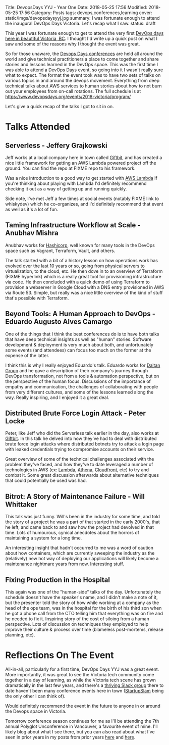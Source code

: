 Title: DevopsDays YYJ - Year One
Date: 2018-05-25 17:56
Modified: 2018-05-25 17:56
Category: Posts
tags: devops,conferences,learning
cover: static/imgs/devopsdaysyyj.jpg
summary: I was fortunate enough to attend the inaugural DevOps Days Victoria.  Let's recap what I saw.
status: draft

This year I was fortunate enough to get to attend the very first
[DevOps days here in beautiful Victoria, BC](https://www.devopsdays.org/events/2018-victoria/welcome/).
I thought I'd write up a quick post on what I saw and some of the reasons why I thought the event was great.

So for those unaware, the [Devops Days conferences](https://www.devopsdays.org/) are held all
around the world and give technical practitioners a place to come together and share stories and lessons
learned in the DevOps space.  This was the first time I was able to attend a DevOps Days event, so going into it I
wasn't really sure what to expect.  The format the event took was to have two sets of talks on various
topics in and around the devops movement.  Everything from deep technical talks about AWS services to
human stories about how to not burn out your employees from on-call rotations.  The full schedule is at
<https://www.devopsdays.org/events/2018-victoria/program/>

Let's give a quick recap of the talks I got to sit in on.

# Talks Attended

## Serverless - Jeffery Grajkowski

Jeff works at a local company here in town called [Giftbit](https://giftbit.com), and has created a
nice little framework for getting an AWS Lambda powered project off the ground.  You can find the repo
at FIXME repo to his framework.

Was a nice introduction to a good way to get started with [AWS Lambda](https://aws.amazon.com/lambda/)
If you're thinking about playing with Lambda I'd definitely recommend checking it out as a way of
getting up and running quickly.

Side note, I've met Jeff a few times at social events (notably FIXME link to whiskydev) which he
co-organizes, and I'd definitely recommend that event as well as it's a lot of fun.

## Taming Infrastructure Workflow at Scale - Anubhav Mishra

Anubhav works for [Hashicorp](https://www.hashicorp.com), well known for many tools in the DevOps
space such as Vagrant, Terraform, Vault, and others.

The talk started with a bit of a history lesson on how operations work has evolved over the last
10 years or so, going from physical servers to virtualization, to the cloud, etc.  He then dove
in to an overview of Terraform (FIXME hyperlink) which is a really great tool for provisioning
infrastructure via code.  He then concluded with a quick demo of using Terraform to provision a
webserver in Google Cloud with a DNS entry provisioned in AWS via Route 53.  Simple, but really
was a nice little overview of the kind of stuff that's possible with Terraform.

## Beyond Tools: A Human Approach to DevOps - Eduardo Augusto Alves Camargo

One of the things that I think the best conferences do is to have both talks that have deep
technical insights as well as "human" stories.  Software development & deployment is very much
about both, and unfortunately some events (and attendees) can focus too much on the former at
the expense of the latter.

I think this is why I really enjoyed Eduardo's talk.  Eduardo works for
[Daitan Group](https://www.daitangroup.com)
and he gave a description of their company's journey through DevOps transformation, not from
a tools & automation perspective, but on the perspective of the human focus.  Discussions of
the importance of empathy and communication, the challenges of collaborating with people from
very different cultures, and some of the lessons learned along the way.  Really inspiring,
and I enjoyed it a great deal.

## Distributed Brute Force Login Attack - Peter Locke

Peter, like Jeff who did the Serverless talk earlier in the day, also works at
[Giftbit](https://www.giftbit.com).  In this talk he delved into how they've had to deal with
distributed brute force login attacks where distributed botnets try to attack a login page
with leaked credentials trying to compromise accounts on their service.

Great overview of some of the technical challenges associated with the problem they've faced,
and how they've to date leveraged a number of technologies in AWS (ex:
[Lambda](https://aws.amazon.com/lambda/),
[Athena](https://aws.amazon.com/athena/),
[Cloudfront](https://aws.amazon.com/cloudfront/), etc)
to try and combat it.  Some great discussion afterwards about alternative techniques that
could potentially be used was had.

## Bitrot: A Story of Maintenance Failure - Will Whittaker

This talk was just funny.  Will's been in the industry for some time, and told the story
of a project he was a part of that started in the early 2000's, that he left, and came back
to and saw how the project had devolved in that time.  Lots of humourous, cynical anecdotes
about the horrors of maintaining a system for a long time.

An interesting insight that hadn't occurred to me was a word of caution about how containers,
which are currently sweeping the industry as the (relatively) new hot way of deploying our
applications will likely become a maintenance nightmare years from now.  Interesting stuff.

## Fixing Production in the Hospital

This again was one of the "human-side" talks of the day.  Unfortunately the schedule doesn't
have the speaker's name, and I didn't make a note of it, but the presenter told the story of
how while working at a company as the head of the ops team, was in the hospital for the birth
of his third son when he got a phone call from the CTO telling him that everything was on
fire and he needed to fix it.  Inspiring story of the cost of siloing from a human perspective.
Lots of discussion on techniques they employed to help improve their culture & process over
time (blameless post-mortems, release planning, etc).

# Reflections On The Event

All-in-all, particularly for a first time, DevOps Days YYJ was a great event.  More importantly,
it was great to see the Victoria tech community come together in a day of learning, as while
the Victoria tech scene has grown dramatically in the last few years, and there's a
[thriving Slack group](https://joinyyjtechslack.herokuapp.com/)
there to date haven't been many conference events
here in town ([StartupSlam](https://www.startupslam.io/) being the only other I can think of).

Would definitely recommend the event in the future to anyone in or around the Devops space
in Victoria.

Tomorrow conference season continues for me as I'll be attending the 7th annual
Polyglot Unconference in Vancouver, a favourite event of mine.  I'll likely blog about what
I see there, but you can also read about what I've seen in prior years in my posts from
prior years [here]({filename}/polyglotconf-2012.md) and [here]({filename}/polyglotconf-2017.md).
